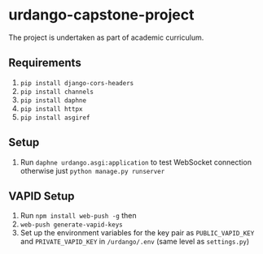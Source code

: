 # urdango-capstone-project
The project is undertaken as part of academic curriculum.

## Requirements

1. `pip install django-cors-headers`
2. `pip install channels`
3. `pip install daphne`
4. `pip install httpx`
5. `pip install asgiref`

## Setup
1. Run `daphne urdango.asgi:application` to test WebSocket connection otherwise just `python manage.py runserver`

## VAPID Setup
1. Run `npm install web-push -g` then
2. `web-push generate-vapid-keys`
3. Set up the environment variables for the key pair as
`PUBLIC_VAPID_KEY` and `PRIVATE_VAPID_KEY` in `/urdango/.env` (same level as `settings.py`)